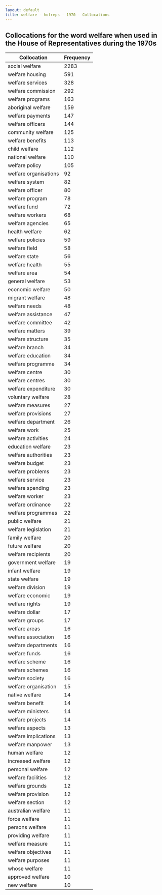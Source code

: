 ```yaml
---
layout: default
title: welfare - hofreps - 1970 - Collocations
---
```

## Collocations for the word **welfare** when used in the House of Representatives during the 1970s

| Collocation | Frequency |
|--------------|----------------|
|social welfare|2283|
|welfare housing|591|
|welfare services|328|
|welfare commission|292|
|welfare programs|163|
|aboriginal welfare|159|
|welfare payments|147|
|welfare officers|144|
|community welfare|125|
|welfare benefits|113|
|child welfare|112|
|national welfare|110|
|welfare policy|105|
|welfare organisations|92|
|welfare system|82|
|welfare officer|80|
|welfare program|78|
|welfare fund|72|
|welfare workers|68|
|welfare agencies|65|
|health welfare|62|
|welfare policies|59|
|welfare field|58|
|welfare state|56|
|welfare health|55|
|welfare area|54|
|general welfare|53|
|economic welfare|50|
|migrant welfare|48|
|welfare needs|48|
|welfare assistance|47|
|welfare committee|42|
|welfare matters|39|
|welfare structure|35|
|welfare branch|34|
|welfare education|34|
|welfare programme|34|
|welfare centre|30|
|welfare centres|30|
|welfare expenditure|30|
|voluntary welfare|28|
|welfare measures|27|
|welfare provisions|27|
|welfare department|26|
|welfare work|25|
|welfare activities|24|
|education welfare|23|
|welfare authorities|23|
|welfare budget|23|
|welfare problems|23|
|welfare service|23|
|welfare spending|23|
|welfare worker|23|
|welfare ordinance|22|
|welfare programmes|22|
|public welfare|21|
|welfare legislation|21|
|family welfare|20|
|future welfare|20|
|welfare recipients|20|
|government welfare|19|
|infant welfare|19|
|state welfare|19|
|welfare division|19|
|welfare economic|19|
|welfare rights|19|
|welfare dollar|17|
|welfare groups|17|
|welfare areas|16|
|welfare association|16|
|welfare departments|16|
|welfare funds|16|
|welfare scheme|16|
|welfare schemes|16|
|welfare society|16|
|welfare organisation|15|
|native welfare|14|
|welfare benefit|14|
|welfare ministers|14|
|welfare projects|14|
|welfare aspects|13|
|welfare implications|13|
|welfare manpower|13|
|human welfare|12|
|increased welfare|12|
|personal welfare|12|
|welfare facilities|12|
|welfare grounds|12|
|welfare provision|12|
|welfare section|12|
|australian welfare|11|
|force welfare|11|
|persons welfare|11|
|providing welfare|11|
|welfare measure|11|
|welfare objectives|11|
|welfare purposes|11|
|whose welfare|11|
|approved welfare|10|
|new welfare|10|

